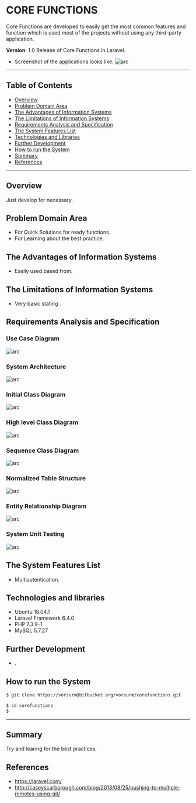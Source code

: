 # CORE FUNCTIONS

Core Functions are developed to easily get the most common features and function which is used most of the projects without using any third-party application.

**Version**: 1.0 Release of Core Functions in Laravel.

- Screenshot of the applications looks like:
![arc](final_interface.jpg?raw=true 'core function')

---

## Table of Contents

- [Overview](#overview)
- [Problem Domain Area](#problem-Domain-Area)
- [The Advantages of Information Systems](#The-Advantages-of-Information-Systems)
- [The Limitations of Information Systems](#The-Limitations-of-Information-Systems)
- [Requirements Analysis and Specification](#Requirements-Analysis-and-Specification)
- [The System Features List](#system-features-list)
- [Technologies and Libraries](#technologies-and-libraries)
- [Further Development](#further-development)
- [How to run the System](#how-to-run-the-system)
- [Summary](#summary)
- [References](#references)

---

## Overview

Just develop for necessary.

## Problem Domain Area

- For Quick Solutions for ready functions.
- For Learning about the best practice.

## The Advantages of Information Systems

- Easily used based from.

## The Limitations of Information Systems

- Very basic stating .

## Requirements Analysis and Specification

### Use Case Diagram

![arc](diagrams/use_case_diagram.jpg?raw=true ' USE Case Diagram ')

### System Architecture

![arc](diagrams/system_architecture_diagram.jpg?raw=true 'System Architecture Diagram ')

### Initial Class Diagram

![arc](diagrams/initial_class_diagram.jpg?raw=true 'Initial Class Diagram ')

### High level Class Diagram

![arc](diagrams/high_level_class_diagram.jpg?raw=true ' High level Diagram ')

### Sequence Class Diagram

![arc](diagrams/sequence_diagram.jpg?raw=true ' Sequence Class Diagram ')

### Normalized Table Structure

![arc](diagrams/data_model.jpg?raw=true ' Data Model ')

### Entity Relationship Diagram

![arc](diagrams/erd_diagram.jpg?raw=true ' ERD Diagram ')

### System Unit Testing

![arc](diagrams/unit_testing.jpg?raw=true ' ERD Diagram ')

## The System Features List

- Multiautentication.

## Technologies and libraries

- Ubuntu 18.04.1 
- Laravel Framework 6.4.0
- PHP 7.3.9-1
- MySQL 5.7.27

## Further Development

- .

## How to run the System

```sh
$ git clone https://vorsurm@bitbucket.org/vorsurm/corefunctions.git

$ cd corefunctions
$ 

```

---

## Summary

Try and learing for the best practices.

## References

- https://laravel.com/
- http://caseyscarborough.com/blog/2013/08/25/pushing-to-multiple-remotes-using-git/